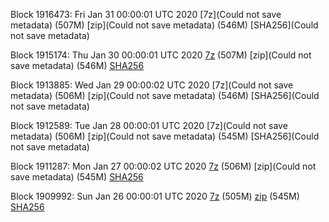 Block 1916473: Fri Jan 31 00:00:01 UTC 2020 [7z](Could not save metadata) (507M) [zip](Could not save metadata) (546M) [SHA256](Could not save metadata)

Block 1915174: Thu Jan 30 00:00:01 UTC 2020 [7z]() (507M) [zip](Could not save metadata) (546M) [SHA256](https://transfer.sh/8MIAN/sha256.txt)

Block 1913885: Wed Jan 29 00:00:02 UTC 2020 [7z](Could not save metadata) (506M) [zip](Could not save metadata) (546M) [SHA256](Could not save metadata)

Block 1912589: Tue Jan 28 00:00:01 UTC 2020 [7z](Could not save metadata) (506M) [zip](Could not save metadata) (545M) [SHA256](Could not save metadata)

Block 1911287: Mon Jan 27 00:00:02 UTC 2020 [7z]() (506M) [zip](Could not save metadata) (545M) [SHA256]()

Block 1909992: Sun Jan 26 00:00:01 UTC 2020 [7z](https://transfer.sh/8XaTb/bootstrap.dat.20200126.7z) (505M) [zip](https://transfer.sh/4AkK6/bootstrap.dat.20200126.zip) (545M) [SHA256](https://transfer.sh/kXtet/sha256.txt)
